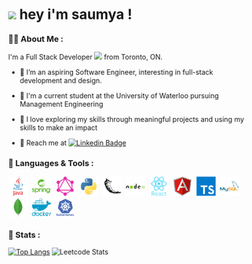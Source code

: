 

<h1>
  <img src="https://media.giphy.com/media/IauL6LvGNlT3ffhcqq/giphy.gif" height="50"/>
  hey i'm saumya ! 
  
</h1>

### :woman_technologist: About Me :
I'm a Full Stack Developer <img src="https://media.giphy.com/media/WUlplcMpOCEmTGBtBW/giphy.gif" width="30"> from Toronto, ON.
- :telescope: I’m an aspiring Software Engineer, interesting in full-stack development and design.

- 🍵 I'm a current student at the University of Waterloo pursuing Management Engineering

- 🌙 I love exploring my skills through meaningful projects and using my skills to make an impact

- 💌 Reach me at [![Linkedin Badge](https://img.shields.io/badge/-saumyadutta-blue?style=flat&logo=Linkedin&logoColor=white)](https://www.linkedin.com/in/saumya-dutta/)


### 🔧 Languages & Tools :

<div>
  <img src="https://github.com/devicons/devicon/blob/master/icons/java/java-original-wordmark.svg" title="Java" alt="Java" width="40" height="40"/>&nbsp;
  <img src="https://github.com/devicons/devicon/blob/master/icons/spring/spring-original-wordmark.svg" title="Spring" alt="Spring" width="40" height="40"/>&nbsp;
  <img src="https://github.com/devicons/devicon/blob/master/icons/graphql/graphql-plain.svg" title="GraphQL" alt="GraphQL" width="40" height="40"/>&nbsp;
  <img src="https://github.com/devicons/devicon/blob/master/icons/python/python-original.svg" title="Python" alt="Python" width="40" height="40"/>&nbsp;
  <img src="https://github.com/devicons/devicon/blob/master/icons/flask/flask-original.svg" title="Flask" alt="Flask" width="40" height="40"/>&nbsp;
  <img src="https://github.com/devicons/devicon/blob/master/icons/nodejs/nodejs-original-wordmark.svg" title="NodeJS" alt="NodeJS" width="40" height="40"/>&nbsp;
  <img src="https://github.com/devicons/devicon/blob/master/icons/react/react-original-wordmark.svg" title="React" alt="React" width="40" height="40"/>&nbsp;
  <img src="https://github.com/devicons/devicon/blob/master/icons/angularjs/angularjs-original.svg"  title="Angular" alt="Angular" width="40" height="40"/>&nbsp;
  <img src="https://github.com/devicons/devicon/blob/master/icons/typescript/typescript-plain.svg" title="TypeScript" alt="TypeScript" width="40" height="40"/>&nbsp;
  <img src="https://github.com/devicons/devicon/blob/master/icons/mysql/mysql-original-wordmark.svg" title="MySQL"  alt="MySQL" width="40" height="40"/>&nbsp;
  <img src="https://github.com/devicons/devicon/blob/master/icons/mongodb/mongodb-original.svg" title="MongoDB"  alt="MongoDB" width="40" height="40"/>&nbsp;
  <img src="https://github.com/devicons/devicon/blob/master/icons/docker/docker-plain-wordmark.svg" title="Docker" alt="AWS" width="40" height="40"/>&nbsp;
  <img src="https://github.com/devicons/devicon/blob/master/icons/kubernetes/kubernetes-plain-wordmark.svg" title="KS" alt="KS" width="40" height="40"/>&nbsp;
</div>

### 📌 Stats :
[![Top Langs](https://github-readme-stats.vercel.app/api/top-langs/?username=saumya-dutta&layout=compact&theme=buefy)](https://github.com/anuraghazra/github-readme-stats)
![Leetcode Stats](https://leetcard.jacoblin.cool/sdutta10)

